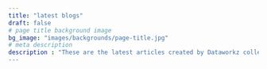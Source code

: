 ```yaml
---
title: "latest blogs"
draft: false
# page title background image
bg_image: "images/backgrounds/page-title.jpg"
# meta description
description : "These are the latest articles created by Dataworkz colleagues. Some have been written in collaboration with the companies we do projects for, some with peers from other companies and some just between ourselves.
---
```

